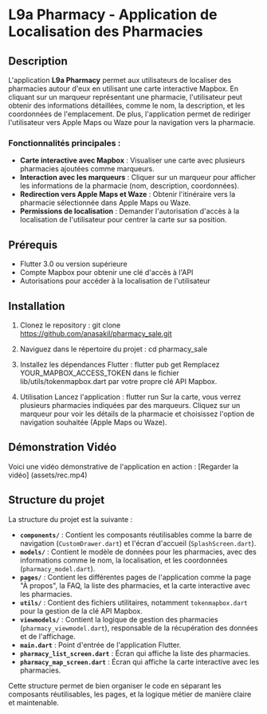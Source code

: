 # L9a Pharmacy - Application de Localisation des Pharmacies

## Description

L'application **L9a Pharmacy** permet aux utilisateurs de localiser des pharmacies autour d'eux en utilisant une carte interactive Mapbox. En cliquant sur un marqueur représentant une pharmacie, l'utilisateur peut obtenir des informations détaillées, comme le nom, la description, et les coordonnées de l'emplacement. De plus, l'application permet de rediriger l'utilisateur vers Apple Maps ou Waze pour la navigation vers la pharmacie.

### Fonctionnalités principales :
- **Carte interactive avec Mapbox** : Visualiser une carte avec plusieurs pharmacies ajoutées comme marqueurs.
- **Interaction avec les marqueurs** : Cliquer sur un marqueur pour afficher les informations de la pharmacie (nom, description, coordonnées).
- **Redirection vers Apple Maps et Waze** : Obtenir l'itinéraire vers la pharmacie sélectionnée dans Apple Maps ou Waze.
- **Permissions de localisation** : Demander l'autorisation d'accès à la localisation de l'utilisateur pour centrer la carte sur sa position.

## Prérequis

- Flutter 3.0 ou version supérieure
- Compte Mapbox pour obtenir une clé d'accès à l'API
- Autorisations pour accéder à la localisation de l'utilisateur

## Installation

1. Clonez le repository :
   git clone https://github.com/anasakil/pharmacy_sale.git
2. Naviguez dans le répertoire du projet :
   cd pharmacy_sale
3. Installez les dépendances Flutter :
   flutter pub get
   Remplacez YOUR_MAPBOX_ACCESS_TOKEN dans le fichier lib/utils/tokenmapbox.dart par votre propre clé API Mapbox.



4. Utilisation
   Lancez l'application :
   flutter run
   Sur la carte, vous verrez plusieurs pharmacies indiquées par des marqueurs. Cliquez sur un marqueur pour voir les détails de la pharmacie et choisissez l'option de navigation souhaitée (Apple Maps ou Waze).

## Démonstration Vidéo
Voici une vidéo démonstrative de l'application en action :
[Regarder la vidéo] (assets/rec.mp4)




## Structure du projet
La structure du projet est la suivante :


- **`components/`** : Contient les composants réutilisables comme la barre de navigation (`CustomDrawer.dart`) et l'écran d'accueil (`SplashScreen.dart`).
- **`models/`** : Contient le modèle de données pour les pharmacies, avec des informations comme le nom, la localisation, et les coordonnées (`pharmacy_model.dart`).
- **`pages/`** : Contient les différentes pages de l'application comme la page "À propos", la FAQ, la liste des pharmacies, et la carte interactive avec les pharmacies.
- **`utils/`** : Contient des fichiers utilitaires, notamment `tokenmapbox.dart` pour la gestion de la clé API Mapbox.
- **`viewmodels/`** : Contient la logique de gestion des pharmacies (`pharmacy_viewmodel.dart`), responsable de la récupération des données et de l'affichage.
- **`main.dart`** : Point d'entrée de l'application Flutter.
- **`pharmacy_list_screen.dart`** : Écran qui affiche la liste des pharmacies.
- **`pharmacy_map_screen.dart`** : Écran qui affiche la carte interactive avec les pharmacies.

Cette structure permet de bien organiser le code en séparant les composants réutilisables, les pages, et la logique métier de manière claire et maintenable.


